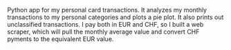 Python app for my personal card transactions. It analyzes my monthly transactions to my personal categories and plots a pie plot. It also prints out unclassified transactions.
I pay both in EUR and CHF, so I built a web scraper, which will pull the monthly average value and convert CHF pyments to the equivalent EUR value.
